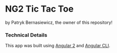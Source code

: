 # NG2 Tic Tac Toe

by Patryk Bernasiewicz, the owner of this repository!


### Technical Details

This app was built using [Angular 2](https://angular.io/) and [Angular CLI](https://github.com/angular/angular-cli).